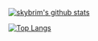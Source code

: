 <!--
### Hi there 👋
**skybrim/skybrim** is a ✨ _special_ ✨ repository because its `README.md` (this file) appears on your GitHub profile.

Here are some ideas to get you started:

- 🔭 I’m currently working on ...
- 🌱 I’m currently learning ...
- 👯 I’m looking to collaborate on ...
- 🤔 I’m looking for help with ...
- 💬 Ask me about ...
- 📫 How to reach me: ...
- 😄 Pronouns: ...
- ⚡ Fun fact: ...

[![ReadMe Card](https://github-readme-stats.vercel.app/api/pin/?username=skybrim&repo=msi-z390-tomahawk)](https://github.com/skybrim/msi-z390-tomahawk)
[![ReadMe Card](https://github-readme-stats.vercel.app/api/pin/?username=skybrim&repo=practice_leetcode_python)](https://github.com/skybrim/practice_leetcode_python)
[![ReadMe Card](https://github-readme-stats.vercel.app/api/pin/?username=skybrim&repo=iOS_plug)](https://github.com/skybrim/iOS_plug)
-->

[![skybrim's github stats](https://github-readme-stats.vercel.app/api?username=skybrim&show_icons=true)](https://github.com/skybrim/github-readme-stats)

[![Top Langs](https://github-readme-stats.vercel.app/api/top-langs/?username=skybrim&layout=compact&hide=html,assembly)](https://github.com/skybrim/github-readme-stats)

